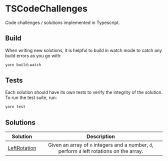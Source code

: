 # TSCodeChallenges
Code challenges / solutions implemented in Typescript.

## Build
When writing new solutions, it is helpful to build in watch mode to catch any
build errors as you go with:

```bash
yarn build:watch
```

## Tests
Each solution should have its own tests to verify the integrity of the solution.
To run the test suite, run:

```bash
yarn test
```

## Solutions

| Solution | Description |
|:---------:|:---------:|
| [LeftRotation](https://github.com/mcclayton/TSCodeChallenges/tree/master/./src/LeftRotation/index.ts) | Given an array of `n` integers and a number, `d`, perform `d` left rotations on the array. |
